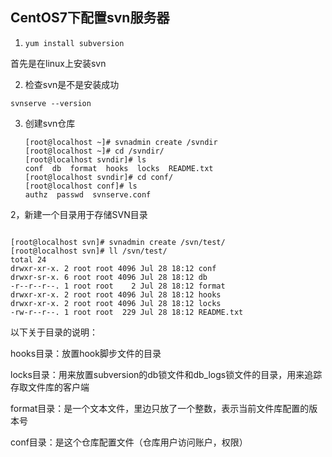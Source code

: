 ## CentOS7下配置svn服务器

1. ```shell
   yum install subversion
   ```

首先是在linux上安装svn

2. 检查svn是不是安装成功

```shell
svnserve --version
```

3. 创建svn仓库

   ```shell
   [root@localhost ~]# svnadmin create /svndir
   [root@localhost ~]# cd /svndir/
   [root@localhost svndir]# ls
   conf  db  format  hooks  locks  README.txt
   [root@localhost svndir]# cd conf/
   [root@localhost conf]# ls
   authz  passwd  svnserve.conf
   ```

 2，新建一个目录用于存储SVN目录



```shell

[root@localhost svn]# svnadmin create /svn/test/
[root@localhost svn]# ll /svn/test/
total 24
drwxr-xr-x. 2 root root 4096 Jul 28 18:12 conf
drwxr-sr-x. 6 root root 4096 Jul 28 18:12 db
-r--r--r--. 1 root root    2 Jul 28 18:12 format
drwxr-xr-x. 2 root root 4096 Jul 28 18:12 hooks
drwxr-xr-x. 2 root root 4096 Jul 28 18:12 locks
-rw-r--r--. 1 root root  229 Jul 28 18:12 README.txt

```





以下关于目录的说明：

hooks目录：放置hook脚步文件的目录

locks目录：用来放置subversion的db锁文件和db_logs锁文件的目录，用来追踪存取文件库的客户端

format目录：是一个文本文件，里边只放了一个整数，表示当前文件库配置的版本号

conf目录：是这个仓库配置文件（仓库用户访问账户，权限）

 

